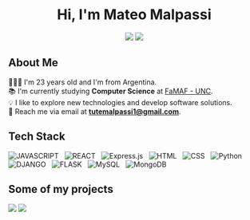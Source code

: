  <h1 align="center">Hi, I'm Mateo Malpassi<width="30px"></h1>

<p align=center>
  <a href="https://www.linkedin.com/in/mateo-malpassi-0985212a6/"><img src="https://img.shields.io/badge/LinkedIn-grey?style=for-the-badge&logo=linkedin&logoColor=blue"/></a>
  <a href="mailto:tutemalpassi1@gmail.com"><img src="https://img.shields.io/badge/Gmail-grey?style=for-the-badge&logo=gmail&logoColor=red"/></a>
</p>

<h2>About Me</h2>
<p>
  👨🏻‍💻 I'm 23 years old and I'm from Argentina.<br>
  📚 I'm currently studying <strong>Computer Science</strong> at <a href="https://www.famaf.unc.edu.ar/">FaMAF - UNC</strong></a>.<br>
  💡 I like to explore new technologies and develop software solutions.<br>
  📲 Reach me via email at <a href="mailto:tutemalpassi1@gmail.com"><strong>tutemalpassi1@gmail.com</strong></a>.<br>
</p>

<h2>Tech Stack</h2>

  ![JAVASCRIPT](https://img.shields.io/badge/javascript-F7DF1E?style=for-the-badge&logo=javascript&logoColor=black)
  &nbsp;
  ![REACT](https://img.shields.io/badge/react-61DAFB?style=for-the-badge&logo=react&logoColor=black)
  &nbsp;
  ![Express.js](https://img.shields.io/badge/express.js-000000?style=for-the-badge&logo=express&logoColor=white)
  &nbsp;
  ![HTML](https://img.shields.io/badge/html-%23E34F26.svg?style=for-the-badge&logo=html5&logoColor=white)
  &nbsp;
  ![CSS](https://img.shields.io/badge/css-%231572B6.svg?style=for-the-badge&logo=css3&logoColor=white)
  &nbsp;
  ![Python](https://img.shields.io/badge/python-3670A0?style=for-the-badge&logo=python&logoColor=ffdd54)
  &nbsp;
  ![DJANGO](https://img.shields.io/badge/django-092E20?style=for-the-badge&logo=django&logoColor=white)
  &nbsp;
  ![FLASK](https://img.shields.io/badge/flask-000000?style=for-the-badge&logo=flask&logoColor=white)
  &nbsp;
  ![MySQL](https://img.shields.io/badge/mysql-4479A1?style=for-the-badge&logo=mysql&logoColor=white)
  &nbsp;
  ![MongoDB](https://img.shields.io/badge/mongodb-47A248?style=for-the-badge&logo=mongodb&logoColor=white)
  &nbsp;


<h2>Some of my projects</h2>
<a href="https://github.com/MMalpassi/BlogApp"><img src="https://github-readme-stats.vercel.app/api/pin/?username=MMalpassi&repo=BlogApp&theme=great-gatsby"/></a>
<a href="https://github.com/MMalpassi/FullStackOpen"><img src="https://github-readme-stats.vercel.app/api/pin/?username=MMalpassi&repo=FullStackOpen&theme=great-gatsby"/></a>
